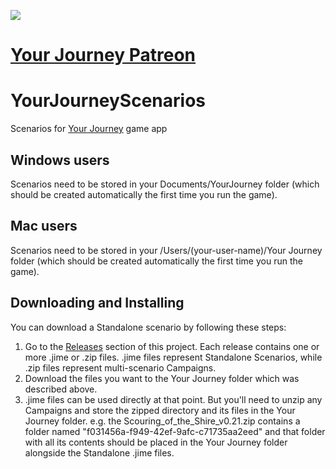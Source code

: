 ![](https://c10.patreonusercontent.com/4/patreon-media/p/campaign/10351808/14902c8d307c42f9892d1a8a0e57000a/eyJ3IjoxMjAwLCJ3ZSI6MX0%3D/2.png?token-time=1683158400&token-hash=6WVShSh7WB-b9BMXvRvQIsZw282ZHPXQ7ZtR3KylWHU%3D)

# [Your Journey Patreon](http://www.patreon.com/YourJourneyRPG)

# YourJourneyScenarios
Scenarios for [Your Journey](https://github.com/TrnsltLife/your-journey) game app

## Windows users
Scenarios need to be stored in your Documents/YourJourney folder (which should be created automatically the first time you run the game).

## Mac users
Scenarios need to be stored in your /Users/(your-user-name)/Your Journey folder (which should be created automatically the first time you run the game).

## Downloading and Installing
You can download a Standalone scenario by following these steps:
1. Go to the [Releases](https://github.com/TrnsltLife/YourJourneyScenarios/releases) section of this project. Each release contains one or more .jime or .zip files. .jime files represent Standalone Scenarios, while .zip files represent multi-scenario Campaigns.
2. Download the files you want to the Your Journey folder which was described above.
3. .jime files can be used directly at that point. But you'll need to unzip any Campaigns and store the zipped directory and its files in the Your Journey folder. e.g. the Scouring_of_the_Shire_v0.21.zip contains a folder named "f031456a-f949-42ef-9afc-c71735aa2eed" and that folder with all its contents should be placed in the Your Journey folder alongside the Standalone .jime files.

